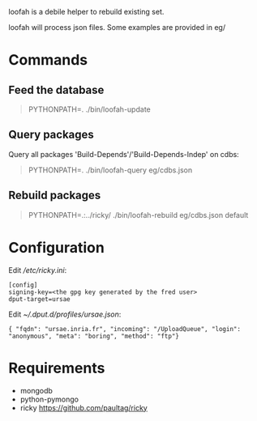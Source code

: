 loofah is a debile helper to rebuild existing set.

loofah will process json files. Some examples are provided in eg/

# Commands

## Feed the database
> PYTHONPATH=. ./bin/loofah-update

## Query packages
Query all packages 'Build-Depends'/'Build-Depends-Indep' on cdbs:
> PYTHONPATH=. ./bin/loofah-query eg/cdbs.json

## Rebuild packages
> PYTHONPATH=.:../ricky/ ./bin/loofah-rebuild eg/cdbs.json default

# Configuration

Edit _/etc/ricky.ini_:
```
[config]
signing-key=<the gpg key generated by the fred user>
dput-target=ursae
```

Edit _~/.dput.d/profiles/ursae.json_:
```
{ "fqdn": "ursae.inria.fr", "incoming": "/UploadQueue", "login": "anonymous", "meta": "boring", "method": "ftp"}
```


# Requirements
* mongodb
* python-pymongo
* ricky https://github.com/paultag/ricky

